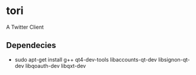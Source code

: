 tori
====

A Twitter Client

## Dependecies

- sudo apt-get install g++ qt4-dev-tools libaccounts-qt-dev libsignon-qt-dev libqoauth-dev libqxt-dev
